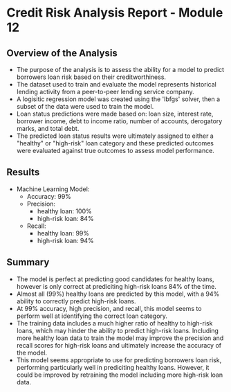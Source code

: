 # Credit Risk Analysis Report - Module 12

## Overview of the Analysis

* The purpose of the analysis is to assess the ability for a model to predict borrowers loan risk based on their creditworthiness.
* The dataset used to train and evaluate the model represents historical lending activity from a peer-to-peer lending service company.
* A logisitic regression model was created using the 'lbfgs' solver, then a subset of the data were used to train the model.
* Loan status predictions were made based on: loan size, interest rate, borrower income, debt to income ratio, number of accounts, derogatory marks, and total debt.
* The predicted loan status results were ultimately assigned to either a "healthy" or "high-risk" loan category and these predicted outcomes were evaluated against true outcomes to assess model performance.

## Results

* Machine Learning Model:
    * Accuracy: 99%
    * Precision:
        * healthy loan: 100%
        * high-risk loan: 84%
    * Recall:
        * healthy loan: 99%
        * high-risk loan: 94%
    

## Summary

* The model is perfect at predicting good candidates for healthy loans, however is only correct at prediciting high-risk loans 84% of the time.
* Almost all (99%) healthy loans are predicted by this model, with a 94% ability to correctly predict high-risk loans.
* At 99% accuracy, high precision, and recall, this model seems to perform well at identifying the correct loan category.
* The training data includes a much higher ratio of healthy to high-risk loans, which may hinder the ability to predict high-risk loans. Including more healthy loan data to train the model may improve the precision and recall scores for high-risk loans and ultimately increase the accuracy of the model.
* This model seems appropriate to use for predicting borrowers loan risk, performing particularly well in prediciting healthy loans. However, it could be improved by retraining the model including more high-risk loan data.